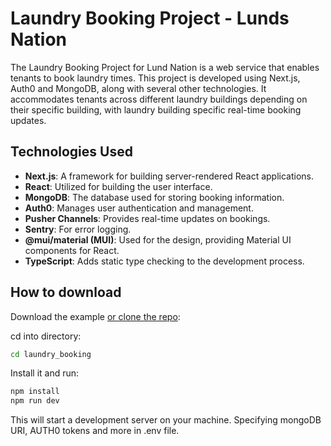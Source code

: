 # Laundry Booking Project - Lunds Nation

The Laundry Booking Project for Lund Nation is a web service that enables tenants to book laundry times. This project is
developed using Next.js, Auth0 and MongoDB, along with several other technologies. It accommodates tenants across
different laundry buildings depending on their specific building, with laundry building specific real-time booking updates.

## Technologies Used

- **Next.js**: A framework for building server-rendered React applications.
- **React**: Utilized for building the user interface.
- **MongoDB**: The database used for storing booking information.
- **Auth0**: Manages user authentication and management.
- **Pusher Channels**: Provides real-time updates on bookings.
- **Sentry**: For error logging.
- **@mui/material (MUI)**: Used for the design, providing Material UI components for React.
- **TypeScript**: Adds static type checking to the development process.

## How to download

Download the example [or clone the repo](https://github.com/lundsnation/laundry_booking.git):

cd into directory:

```sh
cd laundry_booking
```

Install it and run:

```sh
npm install
npm run dev
```

This will start a development server on your machine. Specifying mongoDB URI, AUTH0 tokens and more in .env file.

